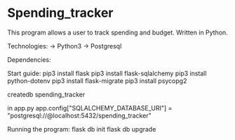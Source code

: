 # Spending_tracker
This program allows a user to track spending and budget.
Written in Python.

Technologies: 
  -> Python3
  -> Postgresql

Dependencies:

Start guide:
  pip3 install flask
  pip3 install flask-sqlalchemy
  pip3 install python-dotenv
  pip3 install flask-migrate
  pip3 install psycopg2

  createdb spending_tracker

  in app.py
  app.config["SQLALCHEMY_DATABASE_URI"] = "postgresql://<your postgres user>@localhost:5432/spending_tracker"

Running the program:
  flask db init
  flask db upgrade



<!-- you should add a readme, it should contain the following -->
<!-- 1. context to the program, what is this, when did you do it, what are the technoglies used/what is needed to run the app-->
<!-- 2. some screen shots of the app, even better a youtube video, even even better host it online but that's like a whole project of it's own -->
<!-- 3. a _STEP_ by _STEP_ guide on how to get the app running-->
<!-- 4. add a seed  file so if someone wants to checkout your app they have some data to work with-->

